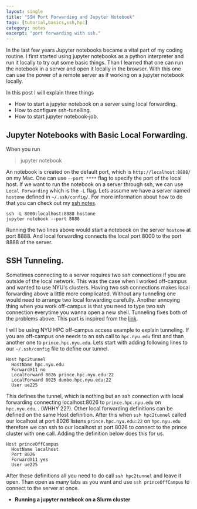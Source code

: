 ```yaml
---
layout: single
title: "SSH Port Forwarding and Jupyter Notebook"
tags: [tutorial,basics,ssh,hpc]
category: notes
excerpt: "port forwarding with ssh."
---
```

In the last few years Jupyter notebooks became a vital part of my coding routine. I first started using jupyter notebooks as a python interpreter and run it locally to try out some basic things. Than I learned that one can run the notebook in a server and open it locally in the browser. With this one can use the power of a remote server as if working on a jupyter notebook locally. 

In this post I will explain three things
- How to start a jupyter notebook on a server using local forwarding.
- How to configure ssh-tunelling.
- How to start jupyter notebook-job.

## Jupyter Notebooks with Basic Local Forwarding.
When you run 
> jupyter notebook

An notebook is created on the default port, which is `http://localhost:8888/` on my Mac. One can use `--port ****` flag to specify the port of the local host. If we want to run the notebook on a server through ssh, we can use `Local Forwarding` which is the `-L` flag. Lets assume we have a server named  `hostone` defined in `~/.ssh/config/`. For more information about how to do that you can check out my [ssh notes](dummylink).

```
ssh -L 8000:localhost:8888 hostone
jupyter notebook --port 8888
```

Running the two lines above would start a notebook on the server `hostone` at port 8888. And local forwarding connects the local port 8000 to the port 8888 of the server. 

## SSH Tunneling. 
Sometimes connecting to a server requires two ssh connections if you are outside of the local network. This was the case when I worked off-campus and wanted to use NYU's clusters. Having two ssh connections makes local forwarding above a little more complicated. Without any tunneling one would need to arrange two local forwarding carefully. Another annoying thing when you work off-campus is that you need to type two ssh connection everytime you wanna open a new shell. Tunneling fixes both of the problems above. This part is inspired from the [link](dummy). 

I will be using NYU HPC off-campus access example to explain tunneling. If you are off-campus one needs to an ssh call to `hpc.nyu.edu` first and than another one to `prince.hpc.nyu.edu`. Lets start with adding following lines to our `~/.ssh/config` file to define our tunnel. 

```
Host hpc2tunnel
  HostName hpc.nyu.edu
  ForwardX11 no
  LocalForward 8026 prince.hpc.nyu.edu:22
  LocalForward 8025 dumbo.hpc.nyu.edu:22
  User ue225
```

This defines the tunnel, which is nothing but an ssh connection with local forwarding connecting localhost:8026 to `prince.hpc.nyu.edu` on `hpc.nyu.edu`. . (WHHY 22?). Other local forwarding definitions can be defined on the same Host definition. After this when `ssh hpc2tunnel` called our localhost at port 8026 listens `prince.hpc.nyu.edu:22` on `hpc.nyu.edu` therefore we can ssh to our localhost at port 8026 to connect to the prince cluster with one call. Adding the definition below does this for us.
```
Host princeOffCampus
  HostName localhost
  Port 8026
  ForwardX11 yes
  User ue225
```

After these definitions all you need to do call `ssh hpc2tunnel` and leave it open. Than open as many tabs as you want and use `ssh princeOffCampus` to connect to the server at once. 

- __Running a jupyter notebook on a Slurm cluster__
 